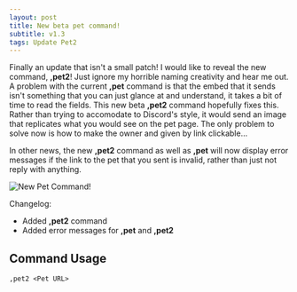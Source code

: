 ```yaml
---
layout: post
title: New beta pet command!
subtitle: v1.3
tags: Update Pet2
---
```


Finally an update that isn't a small patch! I would like to reveal the new command, **,pet2**! Just ignore my horrible naming creativity and hear me out. A problem with the current **,pet** command is that the embed that it sends isn't something that you can just glance at and understand, it takes a bit of time to read the fields. This new beta **,pet2** command hopefully fixes this. Rather than trying to accomodate to Discord's style, it would send an image that replicates what you would see on the pet page. The only problem to solve now is how to make the owner and given by link clickable...

In other news, the new **,pet2** command as well as **,pet** will now display error messages if the link to the pet that you sent is invalid, rather than just not reply with anything.

<img src="{{ site.baseurl }}/assets/img/blog/new_pet_command.png" alt="New Pet Command!">

Changelog:
* Added **,pet2** command
* Added error messages for **,pet** and **,pet2**

## Command Usage
```
,pet2 <Pet URL>
```
